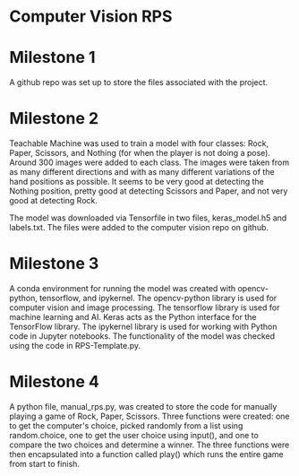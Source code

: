 # Computer Vision RPS

# Milestone 1

A github repo was set up to store the files associated with the project.

# Milestone 2

Teachable Machine was used to train a model with four classes: Rock, Paper, Scissors, and Nothing (for when the player is not doing a pose). Around 300 images were added to each class. The images were taken from as many different directions and with as many different variations of the hand positions as possible. It seems to be very good at detecting the Nothing position, pretty good at detecting Scissors and Paper, and not very good at detecting Rock. 

The model was downloaded via Tensorfile in two files, keras_model.h5 and labels.txt. The files were added to the computer vision repo on github.

# Milestone 3

A conda environment for running the model was created with opencv-python, tensorflow, and ipykernel. The opencv-python library is used for computer vision and image processing. The tensorflow library is used for machine learning and AI. Keras acts as the Python interface for the TensorFlow library. The ipykernel library is used for working with Python code in Jupyter notebooks. The functionality of the model was checked using the code in RPS-Template.py. 

# Milestone 4

A python file, manual_rps.py, was created to store the code for manually playing a game of Rock, Paper, Scissors. Three functions were created: one to get the computer's choice, picked randomly from a list using random.choice, one to get the user choice using input(), and one to compare the two choices and determine a winner. The three functions were then encapsulated into a function called play() which runs the entire game from start to finish. 